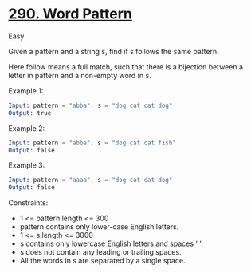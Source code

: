 # [290. Word Pattern](https://leetcode.com/problems/word-pattern/description/?envType=study-plan-v2&envId=top-interview-150)

Easy

Given a pattern and a string s, find if s follows the same pattern.

Here follow means a full match, such that there is a bijection between a letter in pattern and a non-empty word in s.

Example 1:

```s
Input: pattern = "abba", s = "dog cat cat dog"
Output: true
```

Example 2:

```s
Input: pattern = "abba", s = "dog cat cat fish"
Output: false
```

Example 3:

```s
Input: pattern = "aaaa", s = "dog cat cat dog"
Output: false
```

Constraints:

- 1 <= pattern.length <= 300
- pattern contains only lower-case English letters.
- 1 <= s.length <= 3000
- s contains only lowercase English letters and spaces ' '.
- s does not contain any leading or trailing spaces.
- All the words in s are separated by a single space.
